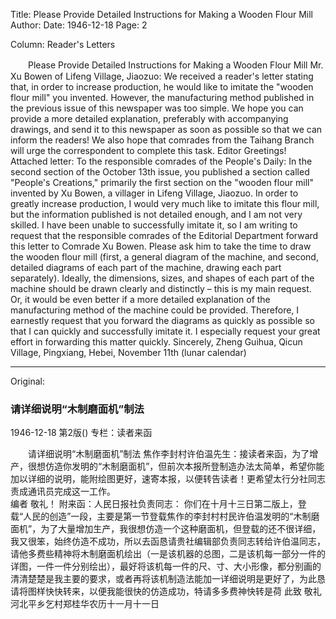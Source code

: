 Title: Please Provide Detailed Instructions for Making a Wooden Flour Mill
Author:
Date: 1946-12-18
Page: 2

Column: Reader's Letters

　　Please Provide Detailed Instructions for Making a Wooden Flour Mill
    Mr. Xu Bowen of Lifeng Village, Jiaozuo: We received a reader's letter stating that, in order to increase production, he would like to imitate the "wooden flour mill" you invented. However, the manufacturing method published in the previous issue of this newspaper was too simple. We hope you can provide a more detailed explanation, preferably with accompanying drawings, and send it to this newspaper as soon as possible so that we can inform the readers! We also hope that comrades from the Taihang Branch will urge the correspondent to complete this task.
                                              Editor
    Greetings!                  Attached letter: To the responsible comrades of the People's Daily:
    In the second section of the October 13th issue, you published a section called "People's Creations," primarily the first section on the "wooden flour mill" invented by Xu Bowen, a villager in Lifeng Village, Jiaozuo. In order to greatly increase production, I would very much like to imitate this flour mill, but the information published is not detailed enough, and I am not very skilled. I have been unable to successfully imitate it, so I am writing to request that the responsible comrades of the Editorial Department forward this letter to Comrade Xu Bowen. Please ask him to take the time to draw the wooden flour mill (first, a general diagram of the machine, and second, detailed diagrams of each part of the machine, drawing each part separately). Ideally, the dimensions, sizes, and shapes of each part of the machine should be drawn clearly and distinctly – this is my main request. Or, it would be even better if a more detailed explanation of the manufacturing method of the machine could be provided. Therefore, I earnestly request that you forward the diagrams as quickly as possible so that I can quickly and successfully imitate it. I especially request your great effort in forwarding this matter quickly.
        Sincerely,
                          Zheng Guihua, Qicun Village, Pingxiang, Hebei, November 11th (lunar calendar)



<hr /> 

Original: 


### 请详细说明“木制磨面机”制法

1946-12-18
第2版()
专栏：读者来函

　　请详细说明“木制磨面机”制法
    焦作李封村许伯温先生：接读者来函，为了增产，很想仿造你发明的“木制磨面机”，但前次本报所登制造办法太简单，希望你能加以详细的说明，能附绘图更好，速寄本报，以便转告读者！更希望太行分社同志责成通讯员完成这一工作。                                 
                                              编者
    敬礼！                  附来函：人民日报社负责同志：
    你们在十月十三日第二版上，登载“人民的创造”一段，主要是第一节登载焦作的李封村村民许伯温发明的“木制磨面机”，为了大量增加生产，我很想仿造一个这种磨面机，但登载的还不很详细，我又很笨，始终仿造不成功，所以去函恳请贵社编辑部负责同志转给许伯温同志，请他多费些精神将木制磨面机绘出（一是该机器的总图，二是该机每一部分一件的详图，一件一件分别绘出），最好将该机每一件的尺、寸、大小形像，都分别画的清清楚楚是我主要的要求，或者再将该机制造法能加一详细说明是更好了，为此恳请将图样快快转来，以便我能很快的仿造成功，特请多多费神快转是荷        此致
    敬礼
                          河北平乡乞村郑桂华农历十一月十一日
